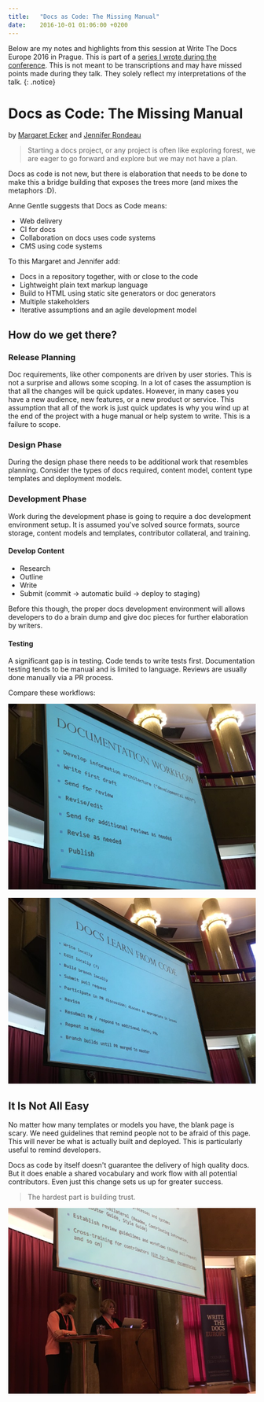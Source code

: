 ```yaml
---
title:   "Docs as Code: The Missing Manual"
date:    2016-10-01 01:06:00 +0200
---
```


Below are my notes and highlights from this session at Write The Docs
Europe 2016 in Prague.  This is part of a [series I wrote during the
conference](/technology/2016/09/20/wtd.html).  This is not meant to be
transcriptions and may have missed points made during they talk.
They solely reflect my interpretations of the talk.
{: .notice}

# Docs as Code: The Missing Manual

by [Margaret Ecker](https://twitter.com/meker) and [Jennifer
Rondeau](https://twitter.com/bradamante)

> Starting a docs project, or any project is often like exploring forest,
we are eager to go forward and explore but we may not have a plan.

Docs as code is not new, but there is elaboration that needs to be done
to make this a bridge building that exposes the trees more (and mixes
the metaphors :D).

Anne Gentle suggests that Docs as Code means:

* Web delivery
* CI for docs
* Collaboration on docs uses code systems
* CMS using code systems

To this Margaret and Jennifer add:

* Docs in a repository together, with or close to the code
* Lightweight plain text markup language
* Build to HTML using static site generators or doc generators
* Multiple stakeholders
* Iterative assumptions and an agile development model

## How do we get there?

### Release Planning

Doc requirements, like other components are driven by user stories.
This is not a surprise and allows some scoping.  In a lot of cases the
assumption is that all the changes will be quick updates.  However,
in many cases you have a new audience, new features, or a new product
or service.  This assumption that all of the work is just quick updates
is why you wind up at the end of the project with a huge manual or help
system to write.  This is a failure to scope.

### Design Phase

During the design phase there needs to be additional work that resembles
planning.  Consider the types of docs required, content model, content
type templates and deployment models.

### Development Phase

Work during the development phase is going to require a doc development
environment setup.  It is assumed you've solved source formats,
source storage, content models and templates, contributor collateral,
and training.

#### Develop Content

* Research
* Outline
* Write
* Submit (commit -> automatic build -> deploy to staging)

Before this though, the proper docs development environment will allows
developers to do a brain dump and give doc pieces for further elaboration
by writers.

#### Testing

A significant gap is in testing.  Code tends to write tests first.
Documentation testing tends to be manual and is limited to language.
Reviews are usually done manually via a PR process.

Compare these workflows:

![](/img/2016/WTD/ecker1.jpg)

![](/img/2016/WTD/ecker2.jpg)

## It Is Not All Easy

No matter how many templates or models you have, the blank page is scary.
We need guidelines that remind people not to be afraid of this page.
This will never be what is actually built and deployed.  This is
particularly useful to remind developers.

Docs as code by itself doesn't guarantee the delivery of high quality
docs.  But it does enable a shared vocabulary and work flow with all
potential contributors.  Even just this change sets us up for greater
success.

> The hardest part is building trust.

![](/img/2016/WTD/ecker3.jpg)
